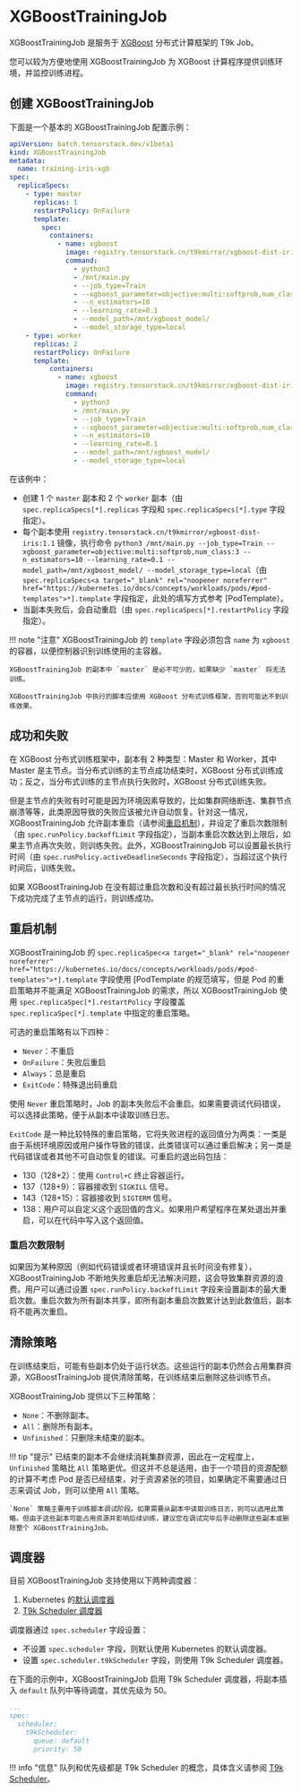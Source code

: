 # XGBoostTrainingJob

XGBoostTrainingJob 是服务于 <a target="_blank" rel="noopener noreferrer" href="https://xgboost.readthedocs.io/en/latest/">XGBoost</a> 分布式计算框架的 T9k Job。

您可以较为方便地使用 XGBoostTrainingJob 为 XGBoost 计算程序提供训练环境，并监控训练进程。

## 创建 XGBoostTrainingJob

下面是一个基本的 XGBoostTrainingJob 配置示例：

```yaml
apiVersion: batch.tensorstack.dev/v1beta1
kind: XGBoostTrainingJob
metadata:
  name: training-iris-xgb
spec:
  replicaSpecs:
    - type: master
      replicas: 1
      restartPolicy: OnFailure
      template:
        spec:
          containers:
            - name: xgboost
              image: registry.tensorstack.cn/t9kmirror/xgboost-dist-iris:1.1
              command:
                - python3
                - /mnt/main.py
                - --job_type=Train
                - --xgboost_parameter=objective:multi:softprob,num_class:3
                - --n_estimators=10
                - --learning_rate=0.1
                - --model_path=/mnt/xgboost_model/
                - --model_storage_type=local
    - type: worker
      replicas: 2
      restartPolicy: OnFailure
      template:
          containers:
            - name: xgboost
              image: registry.tensorstack.cn/t9kmirror/xgboost-dist-iris:1.1
              command:
                - python3
                - /mnt/main.py
                - --job_type=Train
                - --xgboost_parameter=objective:multi:softprob,num_class:3
                - --n_estimators=10
                - --learning_rate=0.1
                - --model_path=/mnt/xgboost_model/
                - --model_storage_type=local
```

在该例中：

* 创建 1 个 `master` 副本和 2 个 `worker` 副本（由 `spec.replicaSpecs[*].replicas` 字段和 `spec.replicaSpecs[*].type` 字段指定）。
* 每个副本使用 `registry.tensorstack.cn/t9kmirror/xgboost-dist-iris:1.1` 镜像，执行命令 `python3 /mnt/main.py --job_type=Train --xgboost_parameter=objective:multi:softprob,num_class:3 --n_estimators=10 --learning_rate=0.1 --model_path=/mnt/xgboost_model/ --model_storage_type=local`（由 `spec.replicaSpecs<a target="_blank" rel="noopener noreferrer" href="https://kubernetes.io/docs/concepts/workloads/pods/#pod-templates">*].template` 字段指定，此处的填写方式参考 [PodTemplate</a>）。
* 当副本失败后，会自动重启（由 `spec.replicaSpecs[*].restartPolicy` 字段指定）。

!!! note "注意"
    XGBoostTrainingJob 的 `template` 字段必须包含 `name` 为 `xgboost` 的容器，以便控制器识别训练使用的主容器。

    XGBoostTrainingJob 的副本中 `master` 是必不可少的，如果缺少 `master` 将无法训练。

    XGBoostTrainingJob 中执行的脚本应使用 XGBoost 分布式训练框架，否则可能达不到训练效果。

## 成功和失败

在 XGBoost 分布式训练框架中，副本有 2 种类型：Master 和 Worker，其中 Master 是主节点。当分布式训练的主节点成功结束时，XGBoost 分布式训练成功；反之，当分布式训练的主节点执行失败时，XGBoost 分布式训练失败。

但是主节点的失败有时可能是因为环境因素导致的，比如集群网络断连、集群节点崩溃等等，此类原因导致的失败应该被允许自动恢复。针对这一情况，XGBoostTrainingJob 允许副本重启（请参阅[重启机制](#重启机制)），并设定了重启次数限制（由 `spec.runPolicy.backoffLimit` 字段指定），当副本重启次数达到上限后，如果主节点再次失败，则训练失败。此外，XGBoostTrainingJob 可以设置最长执行时间（由 `spec.runPolicy.activeDeadlineSeconds` 字段指定），当超过这个执行时间后，训练失败。

如果 XGBoostTrainingJob 在没有超过重启次数和没有超过最长执行时间的情况下成功完成了主节点的运行，则训练成功。

## 重启机制

XGBoostTrainingJob 的 `spec.replicaSpec<a target="_blank" rel="noopener noreferrer" href="https://kubernetes.io/docs/concepts/workloads/pods/#pod-templates">*].template` 字段使用 [PodTemplate</a> 的规范填写，但是 Pod 的重启策略并不能满足 XGBoostTrainingJob 的需求，所以 XGBoostTrainingJob 使用 `spec.replicaSpec[*].restartPolicy` 字段覆盖 `spec.replicaSpec[*].template` 中指定的重启策略。

可选的重启策略有以下四种：

* `Never`：不重启
* `OnFailure`：失败后重启
* `Always`：总是重启
* `ExitCode`：特殊退出码重启

使用 `Never` 重启策略时，Job 的副本失败后不会重启。如果需要调试代码错误，可以选择此策略，便于从副本中读取训练日志。

`ExitCode` 是一种比较特殊的重启策略，它将失败进程的返回值分为两类：一类是由于系统环境原因或用户操作导致的错误，此类错误可以通过重启解决；另一类是代码错误或者其他不可自动恢复的错误。可重启的退出码包括：

* 130（128+2）：使用 `Control+C` 终止容器运行。
* 137（128+9）：容器接收到 `SIGKILL` 信号。
* 143（128+15）：容器接收到 `SIGTERM` 信号。
* 138：用户可以自定义这个返回值的含义。如果用户希望程序在某处退出并重启，可以在代码中写入这个返回值。

### 重启次数限制

如果因为某种原因（例如代码错误或者环境错误并且长时间没有修复），XGBoostTrainingJob 不断地失败重启却无法解决问题，这会导致集群资源的浪费。用户可以通过设置 `spec.runPolicy.backoffLimit` 字段来设置副本的最大重启次数。重启次数为所有副本共享，即所有副本重启次数累计达到此数值后，副本将不能再次重启。

## 清除策略

在训练结束后，可能有些副本仍处于运行状态。这些运行的副本仍然会占用集群资源，XGBoostTrainingJob 提供清除策略，在训练结束后删除这些训练节点。

XGBoostTrainingJob 提供以下三种策略：

* `None`：不删除副本。
* `All`：删除所有副本。
* `Unfinished`：只删除未结束的副本。

!!! tip "提示"
    已结束的副本不会继续消耗集群资源，因此在一定程度上，`Unfinished` 策略比 `All` 策略更优。但这并不总是适用，由于一个项目的资源配额的计算不考虑 Pod 是否已经结束，对于资源紧张的项目，如果确定不需要通过日志来调试 Job，则可以使用 `All` 策略。
    
    `None` 策略主要用于训练脚本调试阶段。如果需要从副本中读取训练日志，则可以选用此策略。但由于这些副本可能占用资源并影响后续训练，建议您在调试完毕后手动删除这些副本或删除整个 XGBoostTrainingJob。

## 调度器

目前 XGBoostTrainingJob 支持使用以下两种调度器：

1. Kubernetes 的<a target="_blank" rel="noopener noreferrer" href="https://kubernetes.io/docs/concepts/scheduling-eviction/kube-scheduler/#kube-scheduler">默认调度器</a>
2. [T9k Scheduler 调度器](../../cluster/scheduling/index.md)

调度器通过 `spec.scheduler` 字段设置：

* 不设置 `spec.scheduler` 字段，则默认使用 Kubernetes 的默认调度器。
* 设置 `spec.scheduler.t9kScheduler` 字段，则使用 T9k Scheduler 调度器。

在下面的示例中，XGBoostTrainingJob 启用 T9k Scheduler 调度器，将副本插入 `default` 队列中等待调度，其优先级为 50。

```yaml
...
spec:
  scheduler:
    t9kScheduler:
      queue: default
      priority: 50
```

!!! info "信息"
    队列和优先级都是 T9k Scheduler 的概念，具体含义请参阅 [T9k Scheduler](../../cluster/scheduling/index.md)。
